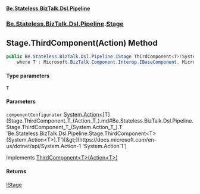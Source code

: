 #### [Be.Stateless.BizTalk.Dsl.Pipeline](README.md 'README')
### [Be.Stateless.BizTalk.Dsl.Pipeline](Be.Stateless.BizTalk.Dsl.Pipeline.md 'Be.Stateless.BizTalk.Dsl.Pipeline').[Stage](Stage.md 'Be.Stateless.BizTalk.Dsl.Pipeline.Stage')

## Stage.ThirdComponent<T>(Action<T>) Method

```csharp
public Be.Stateless.BizTalk.Dsl.Pipeline.IStage ThirdComponent<T>(System.Action<T> componentConfigurator)
    where T : Microsoft.BizTalk.Component.Interop.IBaseComponent, Microsoft.BizTalk.Component.Interop.IPersistPropertyBag;
```
#### Type parameters

<a name='Be.Stateless.BizTalk.Dsl.Pipeline.Stage.ThirdComponent_T_(System.Action_T_).T'></a>

`T`
#### Parameters

<a name='Be.Stateless.BizTalk.Dsl.Pipeline.Stage.ThirdComponent_T_(System.Action_T_).componentConfigurator'></a>

`componentConfigurator` [System.Action&lt;](https://docs.microsoft.com/en-us/dotnet/api/System.Action-1 'System.Action`1')[T](Stage.ThirdComponent_T_(Action_T_).md#Be.Stateless.BizTalk.Dsl.Pipeline.Stage.ThirdComponent_T_(System.Action_T_).T 'Be.Stateless.BizTalk.Dsl.Pipeline.Stage.ThirdComponent<T>(System.Action<T>).T')[&gt;](https://docs.microsoft.com/en-us/dotnet/api/System.Action-1 'System.Action`1')

Implements [ThirdComponent&lt;T&gt;(Action&lt;T&gt;)](IStage.ThirdComponent_T_(Action_T_).md 'Be.Stateless.BizTalk.Dsl.Pipeline.IStage.ThirdComponent<T>(System.Action<T>)')

#### Returns
[IStage](IStage.md 'Be.Stateless.BizTalk.Dsl.Pipeline.IStage')